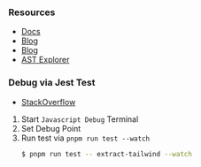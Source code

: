 ### Resources
- [Docs](https://eslint.org/docs/latest/extend/custom-rules)
- [Blog](https://medium.com/bigpicture-one/writing-custom-typescript-eslint-rules-with-unit-tests-for-angular-project-f004482551db)
- [Blog](https://developers.mews.com/how-to-write-custom-eslint-rules/)
- [AST Explorer](https://astexplorer.net/)

### Debug via Jest Test
- [StackOverflow](https://stackoverflow.com/questions/33247602/how-do-you-debug-jest-tests)

1. Start `Javascript Debug` Terminal
2. Set Debug Point
3. Run test via `pnpm run test --watch`
   ```bash
   $ pnpm run test -- extract-tailwind --watch
   ```